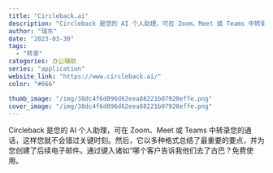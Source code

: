 ```yaml
---
title: "Circleback.ai"
description: "Circleback 是您的 AI 个人助理，可在 Zoom、Meet 或 Teams 中转录您的通话，这样您就不会错过"
author: "瑞东"
date: "2023-03-30"
tags:
  - "转录"
categories: 办公辅助
series: "application"
website_link: "https://www.circleback.ai/"
color: "#666"

thumb_image: "/img/38dc4f6d096d62eea88221b07920effe.png"
cover_image: "/img/38dc4f6d096d62eea88221b07920effe.png"
---
```


Circleback 是您的 AI 个人助理，可在 Zoom、Meet 或 Teams 中转录您的通话，这样您就不会错过关键时刻。然后，它以多种格式总结了最重要的要点，并为您创建了后续电子邮件。通过键入诸如“哪个客户告诉我他们去了古巴？免费使用。